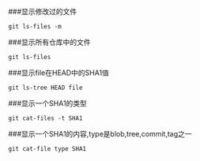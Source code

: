 ###显示修改过的文件
```
git ls-files -m
```

###显示所有仓库中的文件
```
git ls-files
```

###显示file在HEAD中的SHA1值
```
git ls-tree HEAD file
```

###显示一个SHA1的类型
```
git cat-files -t SHA1
```

###显示一个SHA1的内容,type是blob,tree,commit,tag之一
```
git cat-file type SHA1
```
